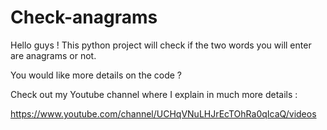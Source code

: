 # Check-anagrams
Hello guys ! This python project will check if the two words you will enter are anagrams or not.

You would like more details on the code ?

Check out my Youtube channel where I explain in much more details :

https://www.youtube.com/channel/UCHqVNuLHJrEcTOhRa0qIcaQ/videos
